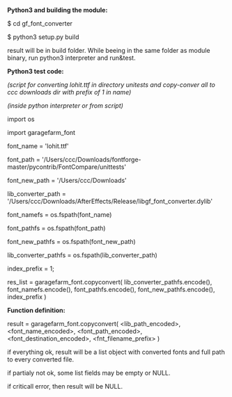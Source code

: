 **Python3 and building the module:**

$ cd gf_font_converter

$ python3 setup.py build

result will be in build folder. While beeing in the same folder as module binary, run python3 interpreter and run&test.

**Python3 test code:**

*(script for converting lohit.ttf in directory unitests and copy-conver all to ccc downloads dir with prefix of 1 in name)*

*(inside python interpreter or from script)*

import os

import garagefarm_font

font_name = 'lohit.ttf'

font_path = '/Users/ccc/Downloads/fontforge-master/pycontrib/FontCompare/unittests'

font_new_path = '/Users/ccc/Downloads'

lib_converter_path = '/Users/ccc/Downloads/AfterEffects/Release/libgf_font_converter.dylib'

font_namefs = os.fspath(font_name)

font_pathfs = os.fspath(font_path)

font_new_pathfs = os.fspath(font_new_path)

lib_converter_pathfs = os.fspath(lib_converter_path)

index_prefix = 1;

res_list = garagefarm_font.copyconvert( lib_converter_pathfs.encode(), font_namefs.encode(), font_pathfs.encode(), font_new_pathfs.encode(), index_prefix )


**Function definition:**

result = garagefarm_font.copyconvert( <lib_path_encoded>, <font_name_encoded>, <font_path_encoded>, <font_destination_encoded>, <fnt_filename_prefix> )

if everything ok, result will be a list object with converted fonts and full path to every converted file.

if partialy not ok, some list fields may be empty or NULL.

if criticall error, then result will be NULL.


